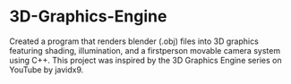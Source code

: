 # 3D-Graphics-Engine
Created a program that renders blender (.obj) files into 3D graphics featuring shading, illumination, and a firstperson movable camera system using C++. 
This project was inspired by the 3D Graphics Engine series on YouTube by javidx9.

